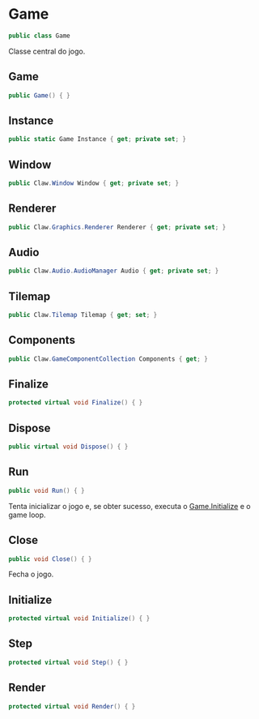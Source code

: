 # Game
```csharp
public class Game
```
Classe central do jogo.<br />
## Game
```csharp
public Game() { }
```
## Instance
```csharp
public static Game Instance { get; private set; } 
```
## Window
```csharp
public Claw.Window Window { get; private set; } 
```
## Renderer
```csharp
public Claw.Graphics.Renderer Renderer { get; private set; } 
```
## Audio
```csharp
public Claw.Audio.AudioManager Audio { get; private set; } 
```
## Tilemap
```csharp
public Claw.Tilemap Tilemap { get; set; } 
```
## Components
```csharp
public Claw.GameComponentCollection Components { get; } 
```
## Finalize
```csharp
protected virtual void Finalize() { }
```
## Dispose
```csharp
public virtual void Dispose() { }
```
## Run
```csharp
public void Run() { }
```
Tenta inicializar o jogo e, se obter sucesso, executa o [Game.Initialize](/API/Claw/Game#Initialize) e o game loop.<br />
## Close
```csharp
public void Close() { }
```
Fecha o jogo.<br />
## Initialize
```csharp
protected virtual void Initialize() { }
```
## Step
```csharp
protected virtual void Step() { }
```
## Render
```csharp
protected virtual void Render() { }
```
